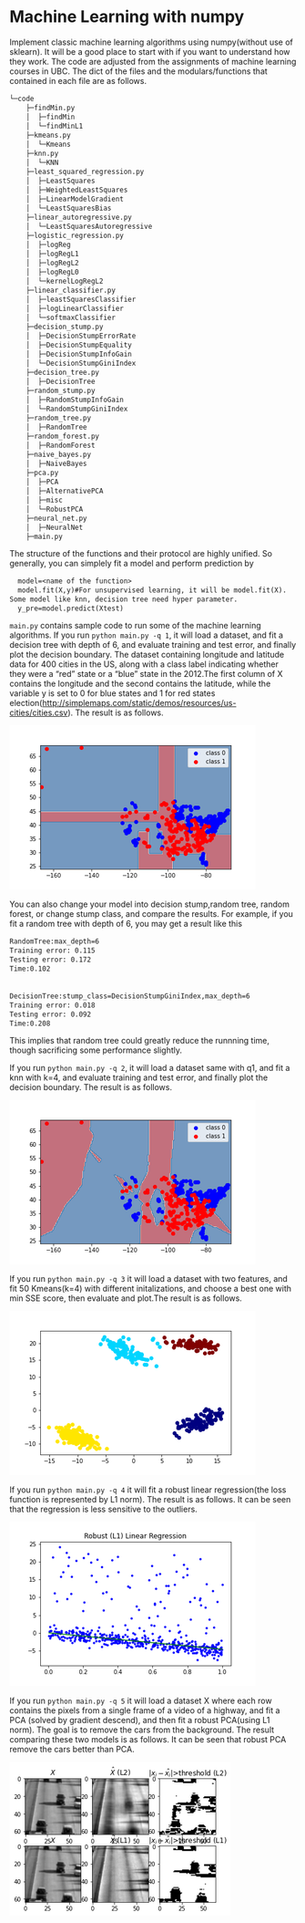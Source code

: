# Machine Learning with numpy
Implement classic machine learning algorithms using numpy(without use of sklearn). It will be a good place to start with if you want to understand how they work. The code are adjusted from the assignments of machine learning courses in UBC. The dict of the files and the modulars/functions that contained in each file are as follows.


    └─code
        ├─findMin.py
        │  ├─findMin
        │  └─findMinL1
        ├─kmeans.py
        │  └─Kmeans
        ├─knn.py
        │  └─KNN
        ├─least_squared_regression.py
        │  ├─LeastSquares
        │  ├─WeightedLeastSquares
        │  ├─LinearModelGradient
        │  └─LeastSquaresBias
        ├─linear_autoregressive.py
        │  └─LeastSquaresAutoregressive
        ├─logistic_regression.py
        │  ├─logReg
        │  ├─logRegL1
        │  ├─logRegL2
        │  ├─logRegL0
        │  └─kernelLogRegL2
        ├─linear_classifier.py
        │  ├─leastSquaresClassifier
        │  ├─logLinearClassifier
        │  └─softmaxClassifier
        ├─decision_stump.py
        │  ├─DecisionStumpErrorRate
        │  ├─DecisionStumpEquality
        │  ├─DecisionStumpInfoGain
        │  └─DecisionStumpGiniIndex
        ├─decision_tree.py
        │  ├─DecisionTree
        ├─random_stump.py
        │  ├─RandomStumpInfoGain
        │  └─RandomStumpGiniIndex
        ├─random_tree.py
        │  ├─RandomTree
        ├─random_forest.py
        │  ├─RandomForest
        ├─naive_bayes.py
        │  ├─NaiveBayes
        ├─pca.py
        │  ├─PCA
        │  ├─AlternativePCA
        │  ├─misc
        │  └─RobustPCA
        ├─neural_net.py
        │  ├─NeuralNet
        ├─main.py
        
The structure of the functions and their protocol are highly unified. So generally, you can simplely fit a model and perform prediction by 

      model=<name of the function>
      model.fit(X,y)#For unsupervised learning, it will be model.fit(X). Some model like knn, decision tree need hyper parameter.
      y_pre=model.predict(Xtest)

`main.py` contains sample code to run some of the machine learning algorithms. If you run `python main.py -q 1`, it will load a dataset, and fit a decision tree with depth of 6, and evaluate training and test error, and finally plot the decision boundary. The dataset containing longitude and latitude data for 400 cities in the US, along with a class label indicating whether they were a “red” state or a “blue” state in the 2012.The first column of X contains the longitude and the second contains the latitude, while the variable y is set to 0 for blue states and 1 for red states
election(http://simplemaps.com/static/demos/resources/us-cities/cities.csv). The result is as follows.

![image](https://github.com/josef-w/Machine-Learning/blob/main/figs/decisionBoundary.png)

You can also change your model into decision stump,random tree, random forest, or change stump class, and compare the results. For example, if you fit a random tree with depth of 6, you may get a result like this

    RandomTree:max_depth=6
    Training error: 0.115
    Testing error: 0.172
    Time:0.102


    DecisionTree:stump_class=DecisionStumpGiniIndex,max_depth=6
    Training error: 0.018
    Testing error: 0.092
    Time:0.208
    
This implies that random tree could greatly reduce the runnning time, though sacrificing some performance slightly.

If you run `python main.py -q 2`, it will load a dataset same with q1, and fit a knn with k=4, and evaluate training and test error, and finally plot the decision boundary. The result is as follows.

![image](https://github.com/josef-w/Machine-Learning/blob/main/figs/knn.png)

If you run `python main.py -q 3` it will load a dataset with two features, and fit 50 Kmeans(k=4) with different initalizations, and choose a best one with min SSE score, then evaluate and plot.The result is as follows.

![image](https://github.com/josef-w/Machine-Learning/blob/main/figs/kmeans_basic.png)

If you run `python main.py -q 4` it will fit a robust linear regression(the loss function is represented by L1 norm). The result is as follows. It can be seen that the regression is less sensitive to the outliers.

![image](https://github.com/josef-w/Machine-Learning/blob/main/figs/least_squares_robust.png)

If you run `python main.py -q 5` it will load a dataset X where each row contains the pixels from a single frame of a video of a highway, and fit a PCA (solved by gradient descend), and then fit a robust PCA(using L1 norm). The goal is to remove the cars from the background. The result comparing these two models is as follows. It can be seen that robust PCA remove the cars better than PCA.

![image](https://github.com/josef-w/Machine-Learning/blob/main/figs/pca_highway.png)
